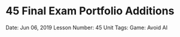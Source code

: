 # 45 Final Exam Portfolio Additions

Date: Jun 06, 2019
Lesson Number: 45
Unit Tags: Game: Avoid AI

